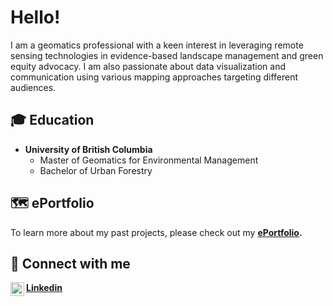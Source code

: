 <h1>Hello!</h1><p>I am a geomatics professional with a keen interest in leveraging remote sensing technologies in evidence-based landscape management and green equity advocacy. I am also passionate about data visualization and communication using various mapping approaches targeting different audiences.<p>

<h2>🎓 Education</h2>
  
- <b>University of British Columbia</b>
  - Master of Geomatics for Environmental Management
  - Bachelor of Urban Forestry
  
<h2>🗺 ePortfolio</h2>
  
  To learn more about my past projects, please check out my <b>[ePortfolio](https://wendiz3.github.io/ePortfolio.github.io/).<b>

<h2>🔗 Connect with me</h2>
  
<img align="left" alt="Wendi Zhang | LinkedIn" width="22px" src="https://cdn.jsdelivr.net/npm/simple-icons@v3/icons/linkedin.svg" />[Linkedin](https://www.linkedin.com/in/wendi-zhang-7b815b198/)
